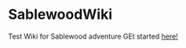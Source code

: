 # SablewoodWiki
Test Wiki for Sablewood adventure
GEt started [here!](https://github.com/ItsRhetorical/SablewoodWiki/wiki)
